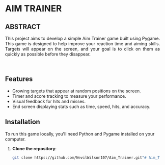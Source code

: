 # AIM TRAINER #



## ABSTRACT 

<p align="justify">This project aims to develop a simple Aim Trainer game built using Pygame. This game is designed to help improve your reaction time and aiming skills. Targets will appear on the screen, and your goal is to click on them as quickly as possible before they disappear.  </p>


<br>

## Features

- Growing targets that appear at random positions on the screen.
- Timer and score tracking to measure your performance.
- Visual feedback for hits and misses.
- End screen displaying stats such as time, speed, hits, and accuracy.

## Installation

To run this game locally, you'll need Python and Pygame installed on your computer.

1. **Clone the repository**:

   ```bash
   git clone https://github.com/NevilWilson107/Aim_Trainer.git"# Aim_Trainer" 
